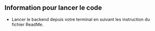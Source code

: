 ## Information pour lancer le code

 - Lancer le backend depuis votre terminal en suivant les instruction du fichier ReadMe.

